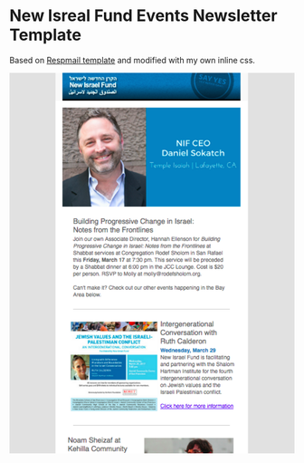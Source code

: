 # New Isreal Fund Events Newsletter Template

Based on [Respmail template](https://github.com/charlesmudy/responsive-html-email-template) and 
modified with my own inline css.

<img src="/nif_email.png">